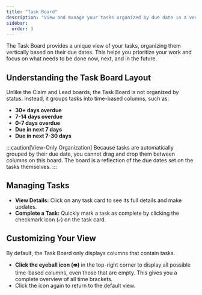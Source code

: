 ```yaml
---
title: "Task Board"
description: "View and manage your tasks organized by due date in a vertical board layout."
sidebar:
  order: 3
---
```


The Task Board provides a unique view of your tasks, organizing them vertically based on their due dates. This helps you prioritize your work and focus on what needs to be done now, next, and in the future.

## Understanding the Task Board Layout

Unlike the Claim and Lead boards, the Task Board is not organized by status. Instead, it groups tasks into time-based columns, such as:

- **30+ days overdue**
- **7-14 days overdue**
- **0-7 days overdue**
- **Due in next 7 days**
- **Due in next 7-30 days**

:::caution[View-Only Organization]
Because tasks are automatically grouped by their due date, you cannot drag and drop them between columns on this board. The board is a reflection of the due dates set on the tasks themselves.
:::

## Managing Tasks

- **View Details:** Click on any task card to see its full details and make updates.
- **Complete a Task:** Quickly mark a task as complete by clicking the checkmark icon (`✓`) on the task card.

## Customizing Your View

By default, the Task Board only displays columns that contain tasks.

- **Click the eyeball icon (`👁️`)** in the top-right corner to display all possible time-based columns, even those that are empty. This gives you a complete overview of all time brackets.
- Click the icon again to return to the default view.